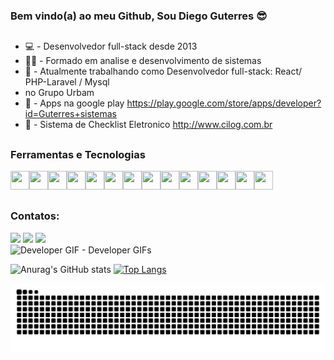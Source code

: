 ### Bem vindo(a) ao meu Github, Sou Diego Guterres :sunglasses:
 ##

 - :computer: - Desenvolvedor full-stack desde 2013
 - 👨‍🎓 - Formado em analise e desenvolvimento de sistemas
 - 🔭 - Atualmente trabalhando como Desenvolvedor full-stack: React/ PHP-Laravel / Mysql
 - no Grupo Urbam
 - :iphone: - Apps na google play https://play.google.com/store/apps/developer?id=Guterres+sistemas
 - :iphone: - Sistema de Checklist Eletronico http://www.cilog.com.br
<!--
**diegoguterresdasilva/diegoguterresdasilva** is a ✨ _special_ ✨ repository because its `README.md` (this file) appears on your GitHub profile.

Here are some ideas to get you started:

- 🔭 I’m currently working on ...
- 🌱 I’m currently learning ...
- 👯 I’m looking to collaborate on ...
- 🤔 I’m looking for help with ...
- 💬 Ask me about ...
- 📫 How to reach me: ...
- 😄 Pronouns: ...
- ⚡ Fun fact: ...
-->
 ##
### Ferramentas e Tecnologias

<img src="https://cdn.jsdelivr.net/gh/devicons/devicon/icons/git/git-original.svg" width="30" height="30"/><img src="https://cdn.jsdelivr.net/gh/devicons/devicon/icons/androidstudio/androidstudio-original.svg" width="30" height="30"/><img src="https://cdn.jsdelivr.net/gh/devicons/devicon/icons/bootstrap/bootstrap-original.svg" width="30" height="30" /><img src="https://cdn.jsdelivr.net/gh/devicons/devicon/icons/laravel/laravel-plain.svg" width="30" height="30"/><img src="https://cdn.jsdelivr.net/gh/devicons/devicon/icons/php/php-original.svg" width="30" height="30"/><img src="https://cdn.jsdelivr.net/gh/devicons/devicon/icons/javascript/javascript-original.svg" width="30" height="30"/><img src="https://cdn.jsdelivr.net/gh/devicons/devicon/icons/react/react-original.svg" width="30" height="30" /><img src="https://cdn.jsdelivr.net/gh/devicons/devicon/icons/css3/css3-original.svg" width="30" height="30" /><img src="https://cdn.jsdelivr.net/gh/devicons/devicon/icons/composer/composer-original.svg" width="30" height="30" /><img src="https://cdn.jsdelivr.net/gh/devicons/devicon/icons/docker/docker-original.svg" width="30" height="30" /><img src="https://cdn.jsdelivr.net/gh/devicons/devicon/icons/html5/html5-original.svg" width="30" height="30" /><img src="https://cdn.jsdelivr.net/gh/devicons/devicon/icons/jquery/jquery-original.svg" width="30" height="30" /><img src="https://cdn.jsdelivr.net/gh/devicons/devicon/icons/mysql/mysql-original.svg" width="30" height="30" /><img src="https://cdn.jsdelivr.net/gh/devicons/devicon/icons/nodejs/nodejs-original.svg" width="30" height="30" />
 ##
### Contatos:

<div>
<a href="https://www.instagram.com/diegoguterresdasilva/" target="_blank"><img src="https://img.shields.io/badge/-Instagram-%23E4405F?style=for-the-badge&logo=instagram&logoColor=white" target="_blank"></a>
<a href = "mailto:contato@diegoguterresdasilva@gmail.com"><img src="https://img.shields.io/badge/Gmail-D14836?style=for-the-badge&logo=gmail&logoColor=white" target="_blank"></a>
<a href="https://www.linkedin.com/in/diego-guterres-da-silva-86673376" target="_blank"><img src="https://img.shields.io/badge/-LinkedIn-%230077B5?style=for-the-badge&logo=linkedin&logoColor=white" target="_blank"></a>   
</div>


<img src="https://c.tenor.com/Ug6cbVA1ZsMAAAAd/developer.gif" width="833" alt="Developer GIF - Developer GIFs" style="max-width: 833px;">

![Anurag's GitHub stats](https://github-readme-stats.vercel.app/api?username=diegoguterresdasilva&count_private=true)
[![Top Langs](https://github-readme-stats.vercel.app/api/top-langs/?username=diegoguterresdasilva&layout=compact)](https://github.com/anuraghazra/github-readme-stats)

![Snake animation](https://github.com/diegoguterresdasilva/diegoguterresdasilva/blob/output/github-contribution-grid-snake.svg)
